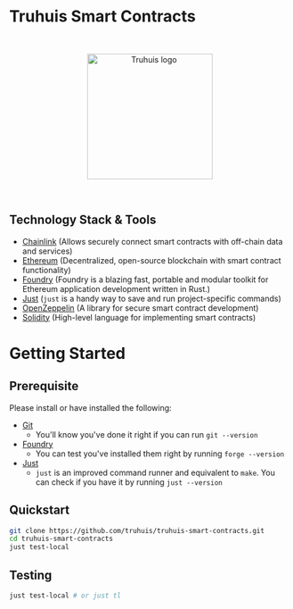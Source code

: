 # Truhuis Smart Contracts

<br/>
<p align="center">
<img src="img/Truhuis_logo.png" width="225" alt="Truhuis logo">
</a>
</p>
<br/>

## Technology Stack & Tools

- [Chainlink](https://docs.chain.link/) (Allows securely connect smart contracts with off-chain data and services)
- [Ethereum](https://ethereum.org/en/) (Decentralized, open-source blockchain with smart contract functionality)
- [Foundry](https://eth-brownie.readthedocs.io/en/stable/toctree.html#) (Foundry is a blazing fast, portable and modular toolkit for Ethereum application development written in Rust.)
- [Just](https://github.com/casey/just) (`just` is a handy way to save and run project-specific commands)
- [OpenZeppelin](https://docs.openzeppelin.com/contracts/4.x/) (A library for secure smart contract development)
- [Solidity](https://docs.soliditylang.org/en/latest/index.html) (High-level language for implementing smart contracts)

# Getting Started

## Prerequisite
Please install or have installed the following:

- [Git](https://git-scm.com/book/en/v2/Getting-Started-Installing-Git)
    - You'll know you've done it right if you can run `git --version`
- [Foundry](https://github.com/foundry-rs/foundry#installation)
    - You can test you've installed them right by running `forge --version`
- [Just](https://github.com/casey/just#packages)
    - `just` is an improved command runner and equivalent to `make`. You can check if you have it by running `just --version`

## Quickstart

```bash
git clone https://github.com/truhuis/truhuis-smart-contracts.git
cd truhuis-smart-contracts
just test-local
```

## Testing

```bash
just test-local # or just tl
```

